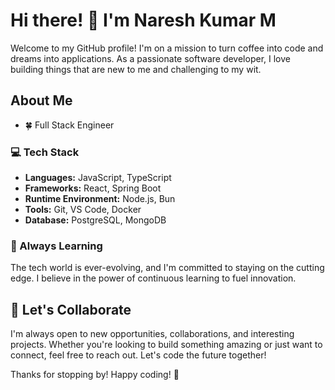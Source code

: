 # Hi there! 👋 I'm Naresh Kumar M

Welcome to my GitHub profile! 
I'm on a mission to turn coffee into code and dreams into applications. As a passionate software developer, I love building things that are new to me and challenging to my wit.

## About Me

- 🍀 Full Stack Engineer

### 💻 Tech Stack

- **Languages:** JavaScript, TypeScript
- **Frameworks:** React, Spring Boot
- **Runtime Environment:** Node.js, Bun
- **Tools:** Git, VS Code, Docker
- **Database:** PostgreSQL, MongoDB

### 🌱 Always Learning

The tech world is ever-evolving, and I'm committed to staying on the cutting edge. I believe in the power of continuous learning to fuel innovation.

## 💬 Let's Collaborate

I'm always open to new opportunities, collaborations, and interesting projects. Whether you're looking to build something amazing or just want to connect, feel free to reach out. Let's code the future together!

Thanks for stopping by! Happy coding! 🚀

